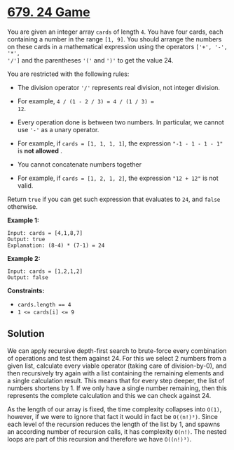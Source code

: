 # [679. 24 Game](https://leetcode.com/problems/24-game/description/?envType=daily-question&envId=2025-08-18)

You are given an integer array <code>cards</code> of length <code>4</code>. You have four cards, each containing a number in the range <code>[1, 9]</code>. You should arrange the numbers on these cards in a mathematical expression using the operators <code>['+', '-', '*', '/']</code> and the parentheses <code>'('</code> and <code>')'</code> to get the value 24.

You are restricted with the following rules:

- The division operator <code>'/'</code> represents real division, not integer division.

- For example, <code>4 / (1 - 2 / 3) = 4 / (1 / 3) = 12</code>.

- Every operation done is between two numbers. In particular, we cannot use <code>'-'</code> as a unary operator.

- For example, if <code>cards = [1, 1, 1, 1]</code>, the expression <code>"-1 - 1 - 1 - 1"</code> is **not allowed** .

- You cannot concatenate numbers together

- For example, if <code>cards = [1, 2, 1, 2]</code>, the expression <code>"12 + 12"</code> is not valid.

Return <code>true</code> if you can get such expression that evaluates to <code>24</code>, and <code>false</code> otherwise.

**Example 1:**

```
Input: cards = [4,1,8,7]
Output: true
Explanation: (8-4) * (7-1) = 24
```

**Example 2:**

```
Input: cards = [1,2,1,2]
Output: false
```

**Constraints:**

- <code>cards.length == 4</code>
- <code>1 <= cards[i] <= 9</code>

## Solution

We can apply recursive depth-first search to brute-force every combination of operations and test them against 24. 
For this we select 2 numbers from a given list, calculate every viable operator (taking care of division-by-0), 
and then recursively try again with a list containing the remaining elements and a single calculation result.
This means that for every step deeper, the list of numbers shortens by 1. If we only have a single number remaining,
then this represents the complete calculation and this we can check against 24.

As the length of our array is fixed, the time complexity collapses into `O(1)`, however, if we were to ignore that fact
it would in fact be `O((n!)³)`. Since each level of the recursion reduces the length of the list by 1, and spawns
an according number of recursion calls, it has complexity `O(n!)`. The nested loops are part of this recursion and
therefore we have `O((n!)³)`.